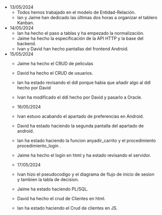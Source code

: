 - 13/05/2024
  - Todos hemos trabajado en el modelo de Entidad-Relación.
  - Ian y Jaime han dedicado las últimas dos horas a organizar el tablero Kanban.
- 14/05/2024
  - Ian ha hecho el paso a tablas y ha empezado la normalización.
  - Jaime ha hecho la especificación de la API HTTP y la base del backend.
  - Ivan y David han hecho pantallas del frontend Android.
- 15/05/2024
  - Jaime ha hecho el CRUD de peliculas 
  - David ha hecho el CRUD de usuarios.
  - Ian ha estado revisando el ddl porque habia que añadir algo al ddl hecho por David
  - Ivan ha modificado el ddl hecho por David y pasarlo a Oracle.
  - 16/05/2024
  - Ivan estuvo acabando el apartado de preferencias en Android.
  - David ha estado haciendo la segunda pantalla del apartado de android.
  - Ian ha estado haciendo la funcion anyadir_carrito y el procedimiento procedimiento_login .
  - Jaime ha  hecho el login en html y ha estado revisando el servidor.
 
  - 17/05/2024
  - Ivan hizo el pseudocodigo y el diagrama de flujo de inicio de sesion y tambien la tabla de decision.
  - Jaime ha estado  haciendo PL/SQL.
  - David ha hecho el crud de Clientes en html.
  - Ian ha estado haciendo el Crud de clientes en JS.
    
